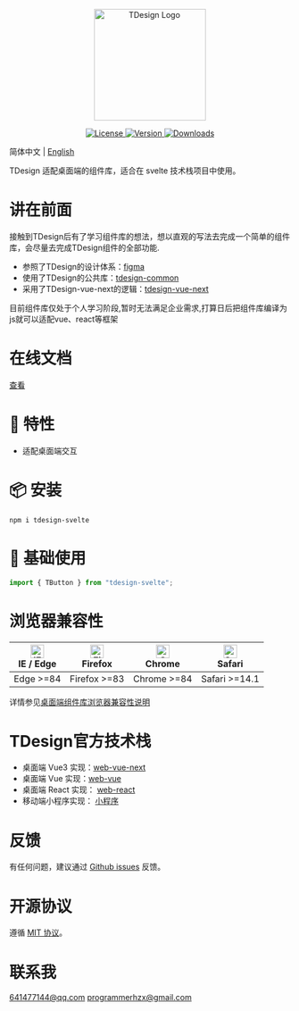 <p align="center">
  <a href="https://github.com/hzx000822/tdesign-svelte" target="_blank">
    <img alt="TDesign Logo" width="200" src="https://tdesign.gtimg.com/site/TDesign.png">
  </a>
</p>

<p align="center">
  <a href="https://github.com/hzx000822/tdesign-svelte/blob/master/LICENSE.md">
    <img src="https://img.shields.io/npm/l/tdesign-vue-next.svg?sanitize=true" alt="License">
  </a>
  <a href="https://www.npmjs.com/package/tdesign-svelte">
    <img src="https://img.shields.io/npm/v/tdesign-vue-next.svg?sanitize=true" alt="Version">
  </a>
  <a href="https://www.npmjs.com/package/tdesign-svelte">
    <img src="https://img.shields.io/npm/dm/tdesign-vue-next" alt="Downloads">
  </a>
</p>

简体中文 | [English](./README.md) 

TDesign 适配桌面端的组件库，适合在 svelte 技术栈项目中使用。

# 讲在前面

接触到TDesign后有了学习组件库的想法，想以直观的写法去完成一个简单的组件库，会尽量去完成TDesign组件的全部功能.
- 参照了TDesign的设计体系：[figma](https://www.figma.com/community/file/1053279236128724321/tdesign-for-web)
- 使用了TDesign的公共库：[tdesign-common](https://github.com/Tencent/tdesign-common)
- 采用了TDesign-vue-next的逻辑：[tdesign-vue-next](https://github.com/Tencent/tdesign-vue-next)

目前组件库仅处于个人学习阶段,暂时无法满足企业需求,打算日后把组件库编译为js就可以适配vue、react等框架

# 在线文档

[查看]()

# 🎉 特性

- 适配桌面端交互

# 📦 安装

```shell
npm i tdesign-svelte
```

# 🔨 基础使用

```js
import { TButton } from "tdesign-svelte";
```

# 浏览器兼容性

| [<img src="https://raw.githubusercontent.com/alrra/browser-logos/master/src/edge/edge_48x48.png" alt="IE / Edge" width="24px" height="24px" />](http://godban.github.io/browsers-support-badges/)</br> IE / Edge | [<img src="https://raw.githubusercontent.com/alrra/browser-logos/master/src/firefox/firefox_48x48.png" alt="Firefox" width="24px" height="24px" />](http://godban.github.io/browsers-support-badges/)</br>Firefox | [<img src="https://raw.githubusercontent.com/alrra/browser-logos/master/src/chrome/chrome_48x48.png" alt="Chrome" width="24px" height="24px" />](http://godban.github.io/browsers-support-badges/)</br>Chrome | [<img src="https://raw.githubusercontent.com/alrra/browser-logos/master/src/safari/safari_48x48.png" alt="Safari" width="24px" height="24px" />](http://godban.github.io/browsers-support-badges/)</br>Safari |
| ---------------------------------------------------------------------------------------------------------------------------------------------------------------------------------------------------------------- | ----------------------------------------------------------------------------------------------------------------------------------------------------------------------------------------------------------------- | ------------------------------------------------------------------------------------------------------------------------------------------------------------------------------------------------------------- | ------------------------------------------------------------------------------------------------------------------------------------------------------------------------------------------------------------- |
| Edge >=84                                                                                                                                                                                                        | Firefox >=83                                                                                                                                                                                                      | Chrome >=84                                                                                                                                                                                                   | Safari >=14.1                                                                                                                                                                                                   |

详情参见[桌面端组件库浏览器兼容性说明](https://github.com/Tencent/tdesign/wiki/Browser-Compatibility)

# TDesign官方技术栈

- 桌面端 Vue3 实现：[web-vue-next](https://github.com/Tencent/tdesign-vue-next)
- 桌面端 Vue 实现：[web-vue](https://github.com/Tencent/tdesign-vue)
- 桌面端 React 实现： [web-react](https://github.com/Tencent/tdesign-react)
- 移动端小程序实现： [小程序](https://github.com/Tencent/tdesign-miniprogram)

# 反馈

有任何问题，建议通过 [Github issues](https://github.com/hzx000822/tdesign-svelte/issues) 反馈。

# 开源协议
遵循 [MIT 协议](https://github.com/hzx000822/tdesign-svelte/blob/master/LICENSE.md)。

# 联系我

641477144@qq.com
programmerhzx@gmail.com